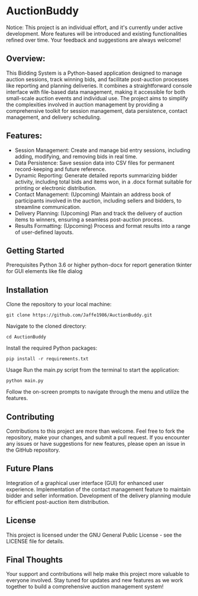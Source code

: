# AuctionBuddy
Notice: This project is an individual effort, and it's currently under active development. More features will be introduced and existing functionalities refined over time. Your feedback and suggestions are always welcome!

## Overview:
This Bidding System is a Python-based application designed to manage auction sessions, track winning bids, and facilitate post-auction processes like reporting and planning deliveries. It combines a straightforward console interface with file-based data management, making it accessible for both small-scale auction events and individual use. The project aims to simplify the complexities involved in auction management by providing a comprehensive toolkit for session management, data persistence, contact management, and delivery scheduling.

## Features:
- Session Management: Create and manage bid entry sessions, including adding, modifying, and removing bids in real time.
- Data Persistence: Save session data into CSV files for permanent record-keeping and future reference.
- Dynamic Reporting: Generate detailed reports summarizing bidder activity, including total bids and items won, in a .docx format suitable for printing or electronic distribution.
- Contact Management: (Upcoming) Maintain an address book of participants involved in the auction, including sellers and bidders, to streamline communication.
- Delivery Planning: (Upcoming) Plan and track the delivery of auction items to winners, ensuring a seamless post-auction process.
- Results Formatting: (Upcoming) Process and format results into a range of user-defined layouts. 

## Getting Started
Prerequisites
Python 3.6 or higher
python-docx for report generation
tkinter for GUI elements like file dialog
## Installation
Clone the repository to your local machine:

`git clone https://github.com/Jaffe1986/AuctionBuddy.git`

Navigate to the cloned directory:

`cd AuctionBuddy`

Install the required Python packages:

`pip install -r requirements.txt`

Usage
Run the main.py script from the terminal to start the application:

`python main.py`

Follow the on-screen prompts to navigate through the menu and utilize the features.

## Contributing
Contributions to this project are more than welcome. Feel free to fork the repository, make your changes, and submit a pull request. If you encounter any issues or have suggestions for new features, please open an issue in the GitHub repository.

## Future Plans
Integration of a graphical user interface (GUI) for enhanced user experience.
Implementation of the contact management feature to maintain bidder and seller information.
Development of the delivery planning module for efficient post-auction item distribution.
## License
This project is licensed under the GNU General Public License - see the LICENSE file for details.

## Final Thoughts
Your support and contributions will help make this project more valuable to everyone involved. Stay tuned for updates and new features as we work together to build a comprehensive auction management system!
